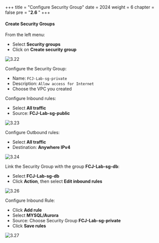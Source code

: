 +++
title = "Configure Security Group"
date = 2024
weight = 6
chapter = false
pre = "<b>2.6 </b>"
+++

#### Create Security Groups

From the left menu:

- Select **Security groups**
- Click on **Create security group**

![3.22](/images/2-preparation/3.22.png)

Configure the Security Group:

- Name: `FCJ-Lab-sg-private`
- Description: `Allow access for Internet`
- Choose the VPC you created

Configure Inbound rules:

- Select **All traffic**
- Source: **FCJ-Lab-sg-public**

![3.23](/images/2-preparation/3.23.png)

Configure Outbound rules:

- Select **All traffic**
- Destination: **Anywhere IPv4**

![3.24](/images/2-preparation/3.24.png)

Link the Security Group with the group **FCJ-Lab-sg-db**:

- Select **FCJ-Lab-sg-db**
- Click **Action**, then select **Edit inbound rules**

![3.26](/images/2-preparation/3.26.png)

Configure Inbound Rule:

- Click **Add rule**
- Select **MYSQL/Aurora**
- Source: Choose Security Group **FCJ-Lab-sg-private**
- Click **Save rules**

![3.27](/images/2-preparation/3.27.png)
